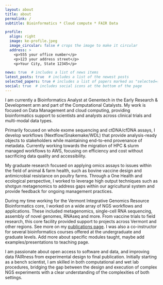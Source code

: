 ```yaml
---
layout: about
title: about
permalink: /
subtitle: Bioinformatics * Cloud compute * FAIR Data

profile:
  align: right
  image: ke-profile.jpeg
  image_circular: false # crops the image to make it circular
  address: >
    <p>555 your office number</p>
    <p>123 your address street</p>
    <p>Your City, State 12345</p>

news: true  # includes a list of news items
latest_posts: true  # includes a list of the newest posts
selected_papers: true # includes a list of papers marked as "selected={true}"
social: true  # includes social icons at the bottom of the page
---
```


I am currently a Bioinformatics Analyst at Genentech in the Early Research & Development arm and part of the Computational Catalysts. My work is focused on Data Management and cloud computing, providing bioinformatics support to scientists and analysts across clinical trials and multi-modal data types.

Primarily focused on whole exome sequencing and ctDNA/cfDNA assays, I develop workflows (Nextflow/Snakemake/WDL) that provide analysis-ready objects to stakeholders while maintaining end-to-end provenance of metadata. Currently working towards the migration of HPC & slurm managed workflows to AWS, focusing on efficiency and cost without sacrificing data quality and accessibility.

My graduate research focused on applying omics assays to issues within the field of animal & farm health, such as bovine vaccine design and antimicrobial resistance on poultry farms. Through a One Health and ecological perspective, I worked to leverage high output techniques such as shotgun metagenomics to address gaps within our agricultural system and provide feedback for ongoing management practices.

During my time working for the Vermont Integrative Genomics Resource Bioinformatics core, I worked on a wide array of NGS workflows and applications. These included metagenomics, single-cell RNA sequencing, assembly of novel genomes, RNAseq and more. From vaccine trials to field research, this core facility provided support to projects across Vermont and other regions. See more on my [publications page](/al-folio/publications/). I was also a co-instructor for several bioinformatics courses offered at the undergraduate and graduate levels. Add more about specific modules taught, maybe add examples/presentations to teaching page.

I am passionate about open access to software and data, and improving data FAIRness from experimental design to final publication. Initially starting as a bench scientist, I am skilled in both computational and wet lab procedures, bridging the gap between the design and execution of complex NGS experiments with a clear understanding of the complexities of both settings.
